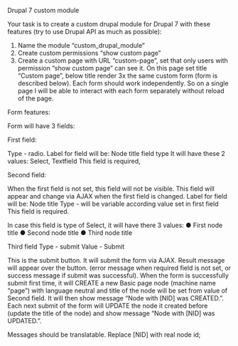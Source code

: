Drupal 7 custom module

Your task is to create a custom drupal module for Drupal 7 with these features (try to use Drupal API as
much as possible):

1) Name the module “custom_drupal_module”
2) Create custom permissions “show custom page”
3) Create a custom page with URL “custom-page”, set that only users with permission “show custom
page” can see it. On this page set title “Custom page”, below title render 3x the same custom
form (form is described below). Each form should work independently. So on a single page I
will be able to interact with each form separately without reload of the page.

Form features:

Form will have 3 fields:

First field:

Type - radio.
Label for field will be: Node title field type
It will have these 2 values: Select, Textfield
This field is required,

Second field:

When the first field is not set, this field will not be visible. This field will appear and change via AJAX
when the first field is changed.
Label for field will be: Node title
Type - will be variable according value set in first field
This field is required.

In case this field is type of Select, it will have there 3 values:
● First node title
● Second node title
● Third node title

Third field
Type - submit
Value - Submit

This is the submit button. It will submit the form via AJAX. Result message will appear over the button.
(error message when required field is not set, or success message if submit was successful).
When the form  is successfully submit first time, it will CREATE a new Basic page node (machine name
“page”) with language neutral and title of the node will be set from value of Second field. It will then show
message “Node with [NID] was CREATED.”. Each next submit of the form will UPDATE the node it
created before (update the title of the node) and show message “Node with [NID] was UPDATED.”.

Messages should be translatable.
Replace [NID] with real node id;

